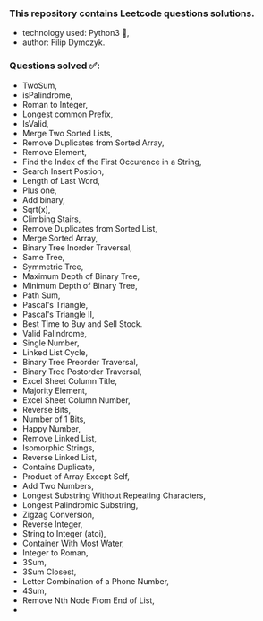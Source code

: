 ### This repository contains Leetcode questions solutions.
- technology used: Python3 🐍,
- author: Filip Dymczyk.

### Questions solved ✅:
- TwoSum,
- isPalindrome,
- Roman to Integer,
- Longest common Prefix,
- IsValid,
- Merge Two Sorted Lists,
- Remove Duplicates from Sorted Array,
- Remove Element,
- Find the Index of the First Occurence in a String,
- Search Insert Postion,
- Length of Last Word,
- Plus one,
- Add binary,
- Sqrt(x),
- Climbing Stairs,
- Remove Duplicates from Sorted List,
- Merge Sorted Array,
- Binary Tree Inorder Traversal,
- Same Tree,
- Symmetric Tree,
- Maximum Depth of Binary Tree,
- Minimum Depth of Binary Tree,
- Path Sum,
- Pascal's Triangle,
- Pascal's Triangle II,
- Best Time to Buy and Sell Stock.
- Valid Palindrome,
- Single Number,
- Linked List Cycle,
- Binary Tree Preorder Traversal,
- Binary Tree Postorder Traversal,
- Excel Sheet Column Title,
- Majority Element,
- Excel Sheet Column Number,
- Reverse Bits,
- Number of 1 Bits,
- Happy Number,
- Remove Linked List,
- Isomorphic Strings,
- Reverse Linked List,
- Contains Duplicate,
- Product of Array Except Self,
- Add Two Numbers,
- Longest Substring Without Repeating Characters,
- Longest Palindromic Substring,
- Zigzag Conversion,
- Reverse Integer,
- String to Integer (atoi),
- Container With Most Water,
- Integer to Roman,
- 3Sum,
- 3Sum Closest,
- Letter Combination of a Phone Number,
- 4Sum,
- Remove Nth Node From End of List,
- 


